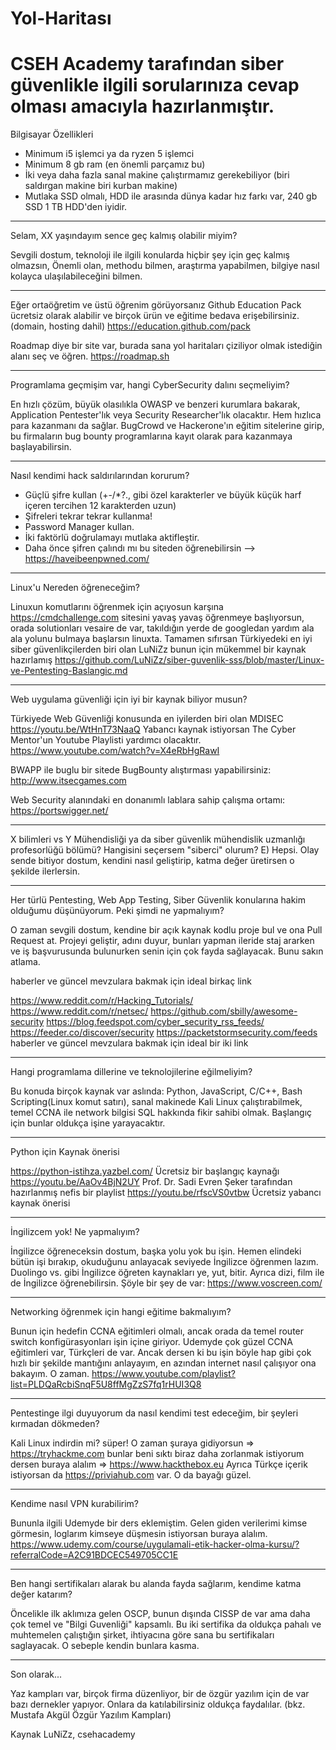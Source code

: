 # Yol-Haritası
# CSEH Academy tarafından siber güvenlikle ilgili sorularınıza cevap olması amacıyla hazırlanmıştır.

Bilgisayar Özellikleri

- Minimum i5 işlemci ya da ryzen 5 işlemci
- Minimum 8 gb ram (en önemli parçamız bu)
- İki veya daha fazla sanal makine çalıştırmamız gerekebiliyor (biri saldırgan makine biri kurban makine)
- Mutlaka SSD olmalı, HDD ile arasında dünya kadar hız farkı var, 240 gb SSD 1 TB HDD'den iyidir.

-----------------------------------------------------------------------

Selam, XX yaşındayım sence geç kalmış olabilir miyim?

Sevgili dostum, teknoloji ile ilgili konularda hiçbir şey için geç kalmış olmazsın, 
Önemli olan, methodu bilmen, araştırma yapabilmen, bilgiye nasıl kolayca ulaşılabileceğini bilmen.

------------------------------

Eğer ortaöğretim ve üstü öğrenim görüyorsanız 
Github Education Pack ücretsiz olarak alabilir ve birçok ürün ve eğitime bedava erişebilirsiniz.
(domain, hosting dahil) 
https://education.github.com/pack

Roadmap diye bir site var, burada sana yol haritaları çiziliyor olmak istediğin alanı seç ve öğren. 
https://roadmap.sh

----------------------------------

Programlama geçmişim var, hangi CyberSecurity dalını seçmeliyim?

En hızlı çözüm, büyük olasılıkla OWASP ve benzeri kurumlara bakarak, 
Application Pentester'lık veya Security Researcher'lık olacaktır. 
Hem hızlıca para kazanmanı da sağlar. 
BugCrowd ve Hackerone'ın eğitim sitelerine girip, 
bu firmaların bug bounty programlarına kayıt olarak para kazanmaya başlayabilirsin.

-------------------------------------

Nasıl kendimi hack saldırılarından korurum?

- Güçlü şifre kullan (+-/*?., gibi özel karakterler ve büyük küçük harf içeren tercihen 12 karakterden uzun)
- Şifreleri tekrar tekrar kullanma!
- Password Manager kullan.
- İki faktörlü doğrulamayı mutlaka aktifleştir.
- Daha önce şifren çalındı mı bu siteden öğrenebilirsin --> https://haveibeenpwned.com/

---------------------------------------

Linux'u Nereden öğreneceğim?

Linuxun komutlarını öğrenmek için açıyosun karşına https://cmdchallenge.com sitesini 
yavaş yavaş öğrenmeye başlıyorsun, 
orada solutionları vesaire de var, 
takıldığın yerde de googledan yardım ala ala yolunu bulmaya başlarsın linuxta. 
Tamamen sıfırsan Türkiyedeki en iyi siber güvenlikçilerden biri olan LuNiZz bunun için mükemmel bir kaynak hazırlamış
https://github.com/LuNiZz/siber-guvenlik-sss/blob/master/Linux-ve-Pentesting-Baslangic.md

----------------------------------------

Web uygulama güvenliği için iyi bir kaynak biliyor musun?

Türkiyede Web Güvenliği konusunda en iyilerden biri olan MDISEC 
https://youtu.be/WtHnT73NaaQ
Yabancı kaynak istiyorsan The Cyber Mentor'un Youtube Playlisti yardımcı olacaktır.
https://www.youtube.com/watch?v=X4eRbHgRawI

BWAPP ile buglu bir sitede BugBounty alıştırması yapabilirsiniz:
http://www.itsecgames.com

Web Security alanındaki en donanımlı lablara sahip çalışma ortamı:
https://portswigger.net/

------------------------------------------

X bilimleri vs Y Mühendisliği ya da siber güvenlik mühendislik uzmanlığı profesorlüğü bölümü? Hangisini seçersem "siberci" olurum?
E) Hepsi. Olay sende bitiyor dostum, kendini nasıl geliştirip, katma değer üretirsen o şekilde ilerlersin.

------------------------------------------

Her türlü Pentesting, Web App Testing, Siber Güvenlik konularına hakim olduğumu düşünüyorum. 
Peki şimdi ne yapmalıyım?

O zaman sevgili dostum, kendine bir açık kaynak kodlu proje bul ve ona Pull Request at. 
Projeyi geliştir, adını duyur, bunları yapman ileride staj ararken ve iş başvurusunda bulunurken senin için çok fayda sağlayacak. 
Bunu sakın atlama.

haberler ve güncel mevzulara bakmak için ideal birkaç link

https://www.reddit.com/r/Hacking_Tutorials/
https://www.reddit.com/r/netsec/
https://github.com/sbilly/awesome-security
https://blog.feedspot.com/cyber_security_rss_feeds/
https://feeder.co/discover/security
https://packetstormsecurity.com/feeds
haberler ve güncel mevzulara bakmak için ideal bir iki link

-------------------------------------------

Hangi programlama dillerine ve teknolojilerine eğilmeliyim?

Bu konuda birçok kaynak var aslında: Python, JavaScript, C/C++, Bash Scripting(Linux komut satırı), 
sanal makinede Kali Linux çalıştırabilmek, temel CCNA ile network bilgisi SQL hakkında fikir sahibi olmak. 
Başlangıç için bunlar oldukça işine yarayacaktır.

--------------------------------------------

Python için Kaynak önerisi

https://python-istihza.yazbel.com/ Ücretsiz bir başlangıç kaynağı
https://youtu.be/AaOv4BjN2UY Prof. Dr. Sadi Evren Şeker tarafından hazırlanmış nefis bir playlist
https://youtu.be/rfscVS0vtbw Ücretsiz yabancı kaynak önerisi

---------------------------------------------

İngilizcem yok! Ne yapmalıyım?

İngilizce öğreneceksin dostum, başka yolu yok bu işin. Hemen elindeki bütün işi bırakıp, okuduğunu anlayacak seviyede İngilizce öğrenmen lazım. 
Duolingo vs. gibi İngilizce öğreten kaynakları ye, yut, bitir. Ayrıca dizi, film ile de İngilizce öğrenebilirsin.
Şöyle bir şey de var: https://www.voscreen.com/

----------------------------------------------

Networking öğrenmek için hangi eğitime bakmalıyım?

Bunun için hedefin CCNA eğitimleri olmalı, 
ancak orada da temel router switch konfigürasyonları işin içine giriyor. 
Udemyde çok güzel CCNA eğitimleri var, Türkçleri de var. 
Ancak dersen ki bu işin böyle hap gibi çok hızlı bir şekilde mantığını anlayayım, 
en azından internet nasıl çalışıyor ona bakayım. O zaman.
https://www.youtube.com/playlist?list=PLDQaRcbiSnqF5U8ffMgZzS7fq1rHUI3Q8

----------------------------------------------

Pentestinge ilgi duyuyorum da nasıl kendimi test edeceğim, bir şeyleri kırmadan dökmeden?

Kali Linux indirdin mi? süper! O zaman şuraya gidiyorsun => https://tryhackme.com
bunlar beni sıktı biraz daha zorlanmak istiyorum dersen buraya alalım => https://www.hackthebox.eu
Ayrıca Türkçe içerik istiyorsan da https://priviahub.com var. O da bayağı güzel.

----------------------------------------------

Kendime nasıl VPN kurabilirim?

Bununla ilgili Udemyde bir ders eklemiştim.
Gelen giden verilerimi kimse görmesin,
loglarım kimseye düşmesin istiyorsan buraya alalım.
https://www.udemy.com/course/uygulamali-etik-hacker-olma-kursu/?referralCode=A2C91BDCEC549705CC1E

----------------------------------------------

Ben hangi sertifikaları alarak bu alanda fayda sağlarım, kendime katma değer katarım?

Öncelikle ilk aklımıza gelen OSCP, bunun dışında CISSP de var ama daha çok temel ve "Bilgi Guvenliği" kapsamlı. 
Bu iki sertifika da oldukça pahalı ve muhtemelen çalıştığın şirket, ihtiyacına göre sana bu sertifikaları saglayacak. 
O sebeple kendin bunlara kasma.

----------------------------------------------

Son olarak...

Yaz kampları var, birçok firma düzenliyor, bir de özgür yazılım için de var bazı dernekler yapıyor.
Onlara da katılabilirsiniz oldukça faydalılar.
(bkz. Mustafa Akgül Özgür Yazılım Kampları)

Kaynak LuNiZz, csehacademy
